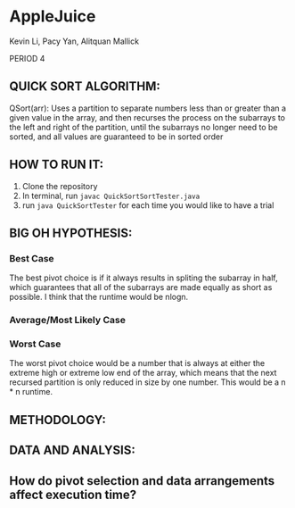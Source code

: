 # AppleJuice
<p> Kevin Li, Pacy Yan, Alitquan Mallick </p>
<p> PERIOD 4 </p>

<h2> QUICK SORT ALGORITHM: </h2>
<p> QSort(arr): Uses a partition to separate numbers less than or greater than a given value in the array, and then recurses the process on the subarrays to the left and right of the partition, until the subarrays no longer need to be sorted, and all values are guaranteed to be in sorted order </p>

<h2> HOW TO RUN IT: </h2>
<ol> 
<li> Clone the repository </li>
<li> In terminal, run <code>javac QuickSortSortTester.java</code> </li>
<li> run <code>java QuickSortTester</code> for each time you would like to have a trial</li>
</ol>

<h2> BIG OH HYPOTHESIS: </h2>
<h3> Best Case </h3>
<p> The best pivot choice is if it always results in spliting the subarray in half, which guarantees that all of the subarrays are made equally as short as possible. I think that the runtime would be nlogn. </p>
<h3> Average/Most Likely Case </h3>
<h3> Worst Case </h3>
<p> The worst pivot choice would be a number that is always at either the extreme high or extreme low end of the array, which means that the next recursed partition is only reduced in size by one number. This would be a n * n runtime. </p>

<h2> METHODOLOGY: </h2>

<h2> DATA AND ANALYSIS: </h2>

<h2> How do pivot selection and data arrangements affect execution time? </h2>
